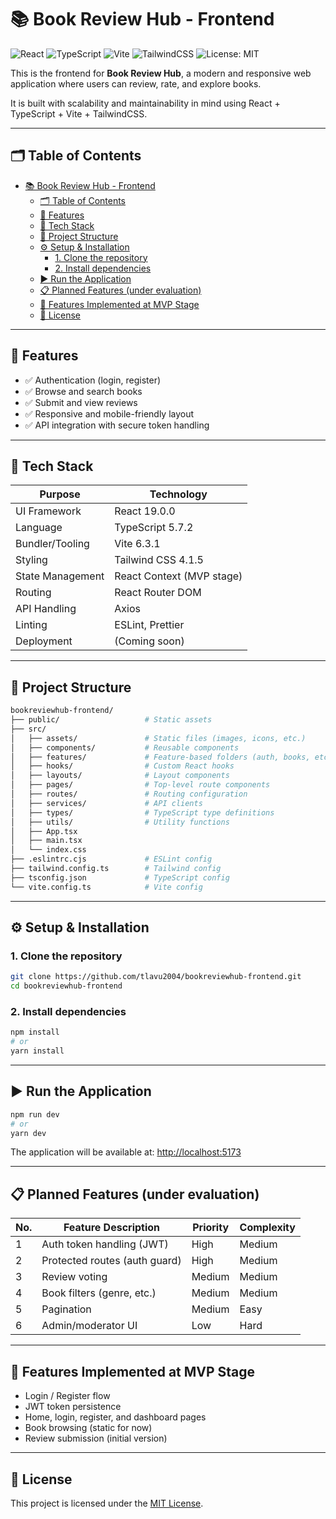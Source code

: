 # 📚 Book Review Hub - Frontend

![React](https://img.shields.io/badge/React-19%2E0%2E0-blue)
![TypeScript](https://img.shields.io/badge/TypeScript-5%2E7%2E2-blue)
![Vite](https://img.shields.io/badge/Vite-6%2E3%2E1-ff69b4)
![TailwindCSS](https://img.shields.io/badge/TailwindCSS-4%2E1%2E5-06b6d4)
![License: MIT](https://img.shields.io/badge/License-MIT-yellow.svg)

This is the frontend for **Book Review Hub**, a modern and responsive web application where users can review, rate, and explore books.

It is built with scalability and maintainability in mind using React + TypeScript + Vite + TailwindCSS.

---

## 🗂️ Table of Contents

- [📚 Book Review Hub - Frontend](#-book-review-hub---frontend)
  - [🗂️ Table of Contents](#️-table-of-contents)
  - [🚀 Features](#-features)
  - [🧱 Tech Stack](#-tech-stack)
  - [📂 Project Structure](#-project-structure)
  - [⚙️ Setup \& Installation](#️-setup--installation)
    - [1. Clone the repository](#1-clone-the-repository)
    - [2. Install dependencies](#2-install-dependencies)
  - [▶️ Run the Application](#️-run-the-application)
  - [📋 Planned Features (under evaluation)](#-planned-features-under-evaluation)
  - [🧩 Features Implemented at MVP Stage](#-features-implemented-at-mvp-stage)
  - [📄 License](#-license)

---

## 🚀 Features

* ✅ Authentication (login, register)
* ✅ Browse and search books
* ✅ Submit and view reviews
* ✅ Responsive and mobile-friendly layout
* ✅ API integration with secure token handling

---

## 🧱 Tech Stack

| Purpose          | Technology                |
| ---------------- | ------------------------- |
| UI Framework     | React 19.0.0              |
| Language         | TypeScript 5.7.2          |
| Bundler/Tooling  | Vite 6.3.1                |
| Styling          | Tailwind CSS 4.1.5        |
| State Management | React Context (MVP stage) |
| Routing          | React Router DOM          |
| API Handling     | Axios                     |
| Linting          | ESLint, Prettier          |
| Deployment       | (Coming soon)             |

---

## 📂 Project Structure

```bash
bookreviewhub-frontend/
├── public/                   # Static assets
├── src/
│   ├── assets/               # Static files (images, icons, etc.)
│   ├── components/           # Reusable components
│   ├── features/             # Feature-based folders (auth, books, etc.)
│   ├── hooks/                # Custom React hooks
│   ├── layouts/              # Layout components
│   ├── pages/                # Top-level route components
│   ├── routes/               # Routing configuration
│   ├── services/             # API clients
│   ├── types/                # TypeScript type definitions
│   ├── utils/                # Utility functions
│   ├── App.tsx
│   ├── main.tsx
│   └── index.css
├── .eslintrc.cjs             # ESLint config
├── tailwind.config.ts        # Tailwind config
├── tsconfig.json             # TypeScript config
└── vite.config.ts            # Vite config
```

---

## ⚙️ Setup & Installation

### 1. Clone the repository

```bash
git clone https://github.com/tlavu2004/bookreviewhub-frontend.git
cd bookreviewhub-frontend
```

### 2. Install dependencies

```bash
npm install
# or
yarn install
```

---

## ▶️ Run the Application

```bash
npm run dev
# or
yarn dev
```

The application will be available at: [http://localhost:5173](http://localhost:5173)

---

## 📋 Planned Features (under evaluation)

| No. | Feature Description           | Priority | Complexity |
| --- | ----------------------------- | -------- | ---------- |
| 1   | Auth token handling (JWT)     | High     | Medium     |
| 2   | Protected routes (auth guard) | High     | Medium     |
| 3   | Review voting                 | Medium   | Medium     |
| 4   | Book filters (genre, etc.)    | Medium   | Medium     |
| 5   | Pagination                    | Medium   | Easy       |
| 6   | Admin/moderator UI            | Low      | Hard       |

---

## 🧩 Features Implemented at MVP Stage

* Login / Register flow
* JWT token persistence
* Home, login, register, and dashboard pages
* Book browsing (static for now)
* Review submission (initial version)

---

## 📄 License

This project is licensed under the [MIT License](./LICENSE).
